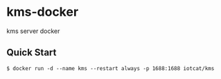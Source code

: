# kms-docker
kms server docker

## Quick Start
```shell
$ docker run -d --name kms --restart always -p 1688:1688 iotcat/kms
```
